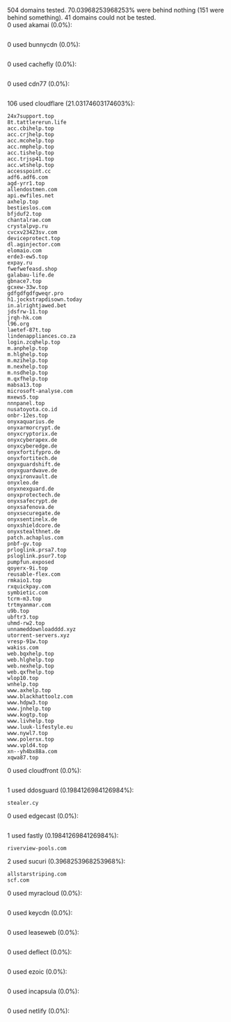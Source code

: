 504 domains tested. 70.03968253968253% were behind nothing (151 were behind something). 41 domains could not be tested.<br>
0 used akamai (0.0%):
```

```

0 used bunnycdn (0.0%):
```

```

0 used cachefly (0.0%):
```

```

0 used cdn77 (0.0%):
```

```

106 used cloudflare (21.03174603174603%):
```
24x7support.top
8t.tattlererun.life
acc.cbihelp.top
acc.crjhelp.top
acc.mcohelp.top
acc.nmphelp.top
acc.tishelp.top
acc.trjsp41.top
acc.wtshelp.top
accesspoint.cc
adf6.adf6.com
agd-yrr1.top
allendostmen.com
api.ewfiles.net
axhelp.top
bestieslos.com
bfjduf2.top
chantalrae.com
crystalpvp.ru
cvcxv23423sv.com
deviceprotect.top
dl.aginjector.com
elomaio.com
erde3-ew5.top
expay.ru
fwefwefeasd.shop
galabau-life.de
gbnace7.top
gcxew-33w.top
gdfgdfgdfgweqr.pro
h1.jockstrapdisown.today
in.alrightjawed.bet
jdsfrw-11.top
jrqh-hk.com
l96.org
laetef-87t.top
lindenappliances.co.za
login.zcqhelp.top
m.anphelp.top
m.hlghelp.top
m.mzihelp.top
m.nexhelp.top
m.nsdhelp.top
m.qxfhelp.top
mabsa13.top
microsoft-analyse.com
mxews5.top
nnnpanel.top
nusatoyota.co.id
onbr-12es.top
onyxaquarius.de
onyxarmorcrypt.de
onyxcryptorix.de
onyxcyberapex.de
onyxcyberedge.de
onyxfortifypro.de
onyxfortitech.de
onyxguardshift.de
onyxguardwave.de
onyxironvault.de
onyxleo.de
onyxnexguard.de
onyxprotectech.de
onyxsafecrypt.de
onyxsafenova.de
onyxsecuregate.de
onyxsentinelx.de
onyxshieldcore.de
onyxstealthnet.de
patch.achaplus.com
pnbf-gv.top
prloglink.prsa7.top
psloglink.psur7.top
pumpfun.exposed
qoyerx-9i.top
reusable-flex.com
rmkaio1.top
rxquickpay.com
symbietic.com
tcrm-m3.top
trtmyanmar.com
u9b.top
ubftr3.top
uhmd-rw2.top
unnameddownloadddd.xyz
utorrent-servers.xyz
vresp-91w.top
wakiss.com
web.bqxhelp.top
web.hlghelp.top
web.nexhelp.top
web.qxfhelp.top
wlop10.top
wnhelp.top
www.axhelp.top
www.blackhattoolz.com
www.hdpw3.top
www.jnhelp.top
www.kogtp.top
www.livhelp.top
www.luuk-lifestyle.eu
www.nywl7.top
www.polersx.top
www.vpld4.top
xn--yh4bx88a.com
xqwa87.top
```

0 used cloudfront (0.0%):
```

```

1 used ddosguard (0.1984126984126984%):
```
stealer.cy
```

0 used edgecast (0.0%):
```

```

1 used fastly (0.1984126984126984%):
```
riverview-pools.com
```

2 used sucuri (0.3968253968253968%):
```
allstarstriping.com
scf.com
```

0 used myracloud (0.0%):
```

```

0 used keycdn (0.0%):
```

```

0 used leaseweb (0.0%):
```

```

0 used deflect (0.0%):
```

```

0 used ezoic (0.0%):
```

```

0 used incapsula (0.0%):
```

```

0 used netlify (0.0%):
```

```
